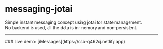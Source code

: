 # messaging-jotai

Simple instant messaging concept using jotai for state management.
<br/>
No backend is used, all the data is in-memory and non-persistent.
<br/>

<hr/>
### Live demo: [iMessages](https://csb-q462xj.netlify.app)
